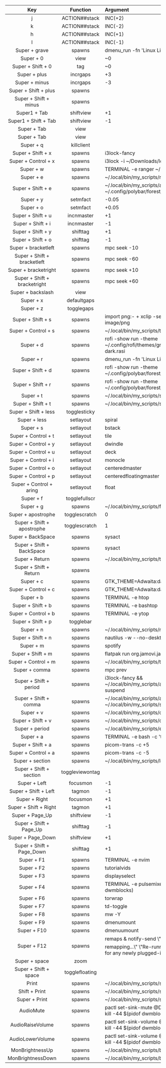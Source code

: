 | Key | Function | Argument |
| :-: | :-: | :- |
|  j | ACTION##stack |  INC(+2) |
|  k | ACTION##stack |  INC(-2) |
|  h | ACTION##stack |  INC(+1) |
|  l | ACTION##stack |  INC(-1) |
| Super + grave | spawns | dmenu_run -fn 'Linux Libertine Mono' |
| Super + 0 | view |  ~0 |
| Super + Shift + 0 | tag |  ~0 |
| Super + plus | incrgaps |  +3 |
| Super + minus | incrgaps |  -3 |
| Super + Shift + plus | spawns |  |
| Super + Shift + minus | spawns |  |
| Super1 + Tab | shiftview |  +1 |
| Super1 + Shift + Tab | shiftview |  -1 |
| Super + Tab | view |   |
| Super + Tab | view |   |
| Super + q | killclient |   |
| Super + Shift + x | spawns | i3lock-fancy |
| Super + Control + x | spawns | i3lock -i ~/Downloads/lock-wallpaper.png |
| Super + w | spawns | TERMINAL -e ranger ~/ |
| Super + e | spawns | ~/.local/bin/my_scripts/ranger_wd.sh TERMINAL) |
| Super + Shift + e | spawns | ~/.local/bin/my_scripts/alert_exit.sh && ~/.config/polybar/forest/scripts/powermenu.sh |
| Super + y | setmfact |  -0.05 |
| Super + o | setmfact |  +0.05 |
| Super + Shift + u | incnmaster |  +1 |
| Super + Shift + i | incnmaster |  -1 |
| Super + Shift + y | shifttag |  +1 |
| Super + Shift + o | shifttag |  -1 |
| Super + bracketleft | spawns | mpc seek -10 |
| Super + Shift + bracketleft | spawns | mpc seek -60 |
| Super + bracketright | spawns | mpc seek +10 |
| Super + Shift + bracketright | spawns | mpc seek +60 |
| Super + backslash | view |   |
| Super + x | defaultgaps |   |
| Super + z | togglegaps |   |
| Super + Shift + s | spawns | import png:-  +  xclip -selection clipboard -t image/png |
| Super + Control + s | spawns | ~/.local/bin/my_scripts/tesseract_ocr.sh |
| Super + d | spawns | rofi -show run -theme ~/.config/rofi/themes/gruvbox/gruvbox-dark.rasi |
| Super + r | spawns | dmenu_run -fn 'Linux Libertine Mono' |
| Super + Shift + d | spawns | rofi -show run -theme ~/.config/polybar/forest/scripts/rofi/launcher.rasi |
| Super + Shift + r | spawns | rofi -show run -theme ~/.config/polybar/forest/scripts/rofi/launcher.rasi |
| Super + t | spawns | ~/.local/bin/my_scripts/script_copy.sh |
| Super + Shift + t | spawns | ~/.local/bin/my_scripts/script_helper.sh |
| Super + Shift + less | togglesticky |   |
| Super + less | setlayout |  spiral  |
| Super + s | setlayout |  bstack  |
| Super + Control + t | setlayout |  tile  |
| Super + Control + y | setlayout |  dwindle  |
| Super + Control + u | setlayout |  deck  |
| Super + Control + i | setlayout |  monocle  |
| Super + Control + o | setlayout |  centeredmaster  |
| Super + Control + p | setlayout |  centeredfloatingmaster  |
| Super + Control + aring | setlayout |  float |
| Super + f | togglefullscr |   |
| Super + g | spawns | ~/.local/bin/my_scripts/fzf_open.sh TERMINAL) |
| Super + apostrophe | togglescratch |  0 |
| Super + Shift + apostrophe | togglescratch |  1 |
| Super + BackSpace | spawns | sysact |
| Super + Shift + BackSpace | spawns | sysact |
| Super + Return | spawns | ~/.local/bin/my_scripts/term_wd.sh TERMINAL) |
| Super + Shift + Return | spawns |  |
| Super + c | spawns | GTK_THEME=Adwaita:dark gnome-calculator |
| Super + Control + c | spawns | GTK_THEME=Adwaita:dark gnome-calendar |
| Super + b | spawns | TERMINAL -e htop |
| Super + Shift + b | spawns | TERMINAL -e bashtop |
| Super + Control + b | spawns | TERMINAL -e ytop |
| Super + Shift + p | togglebar |   |
| Super + n | spawns | ~/.local/bin/my_scripts/nautilus_wd.sh |
| Super + Shift + n | spawns | nautilus -w --no-desktop |
| Super + m | spawns | spotify |
| Super + Shift + m | spawns | flatpak run org.jamovi.jamovi |
| Super + Control + m | spawns | ~/.local/bin/my_scripts/tstock.sh |
| Super + comma | spawns | mpc prev |
| Super + Shift + period | spawns | i3lock-fancy && ~/.local/bin/my_scripts/alert_exit.sh && systemctl suspend |
| Super + Shift + comma | spawns | ~/.local/bin/my_scripts/alert_exit.sh && ~/.local/bin/my_scripts/suspend.sh |
| Super + v | spawns | ~/.local/bin/my_scripts/clip_history.sh |
| Super + Shift + v | spawns | ~/.local/bin/my_scripts/qr_clip.sh |
| Super + period | spawns | ~/.local/bin/my_scripts/emojipick/emojipick |
| Super + a | spawns | TERMINAL -e bash -c 'tmux attach  +  +  tmux' |
| Super + Shift + a | spawns | picom-trans -c +5 |
| Super + Control + a | spawns | picom-trans -c -5 |
| Super + section | spawns | ~/.local/bin/my_scripts/loadEww.sh |
| Super + Shift + section | toggleviewontag |   |
| Super + Left | focusmon |  -1 |
| Super + Shift + Left | tagmon |  -1 |
| Super + Right | focusmon |  +1 |
| Super + Shift + Right | tagmon |  +1 |
| Super + Page_Up | shiftview |  -1 |
| Super + Shift + Page_Up | shifttag |  -1 |
| Super + Page_Down | shiftview |  +1 |
| Super + Shift + Page_Down | shifttag |  +1 |
| Super + F1 | spawns | TERMINAL -e nvim |
| Super + F2 | spawns | tutorialvids |
| Super + F3 | spawns | displayselect |
| Super + F4 | spawns | TERMINAL -e pulsemixer; kill -44 $(pidof dwmblocks) |
| Super + F6 | spawns | torwrap |
| Super + F7 | spawns | td-toggle |
| Super + F8 | spawns | mw -Y |
| Super + F9 | spawns | dmenumount |
| Super + F10 | spawns | dmenuumount |
| Super + F12 | spawns | remaps & notify-send \\\"⌨️ Keyboard remapping...\\\" \\\"Re-running keyboard defaults for any newly plugged-in keyboards.\\\" |
| Super + space | zoom |   |
| Super + Shift + space | togglefloating |   |
| Print | spawns | ~/.local/bin/my_scripts/screenshot_select.sh |
| Shift + Print | spawns | ~/.local/bin/my_scripts/screenshot.sh |
| Super + Print | spawns | ~/.local/bin/my_scripts/screenshot_ocr.sh |
| AudioMute | spawns | pactl set-sink-mute @DEFAULT_SINK@ toggle ; kill -44 $(pidof dwmblocks) |
| AudioRaiseVolume | spawns | pactl set-sink-volume @DEFAULT_SINK@ +5%; kill -44 $(pidof dwmblocks) |
| AudioLowerVolume | spawns | pactl set-sink-volume @DEFAULT_SINK@ -5%; kill -44 $(pidof dwmblocks) |
| MonBrightnessUp | spawns | ~/.local/bin/my_scripts/brightness.sh +10 |
| MonBrightnessDown | spawns | ~/.local/bin/my_scripts/brightness.sh -10 |
